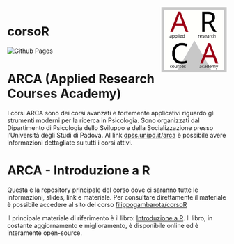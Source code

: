 
<!-- README.md is generated from README.Rmd. Please edit that file -->

<img align="right" width="150" height="150" src="files/arca_logo.svg">

# corsoR

<!-- badges: start -->

![Github
Pages](https://github.com/filippogambarota/cv/actions/workflows/pages/pages-build-deployment/badge.svg?branch=master)
<!-- badges: end -->

# ARCA (Applied Research Courses Academy)

I corsi ARCA sono dei corsi avanzati e fortemente applicativi riguardo
gli strumenti moderni per la ricerca in Psicologia. Sono organizzati dal
Dipartimento di Psicologia dello Sviluppo e della Socializzazione presso
l’Università degli Studi di Padova. Al link
[dpss.unipd.it/arca](https://www.dpss.unipd.it/arca) è possibile avere
informazioni dettagliate su tutti i corsi attivi.

# ARCA - Introduzione a R

Questa è la repository principale del corso dove ci saranno tutte le
informazioni, slides, link e materiale. Per consultare direttamente il
materiale è possibile accedere al sito del corso
[filippogambarota/corsoR](https://filippogambarota.github.io/corsoR)

Il principale materiale di riferimento è il libro: [Introduzione a
R](https://psicostat.github.io/Introduction2R/). Il libro, in costante
aggiornamento e miglioramento, è disponibile online ed è interamente
open-source.
